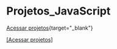 # Projetos_JavaScript

[Acessar projetos](https://andersonnp.github.io/Projetos_JavaScript/){target="_blank"} 


<a href="https://andersonnp.github.io/Projetos_JavaScript/" target="_blank">[Acessar projetos]</a>

